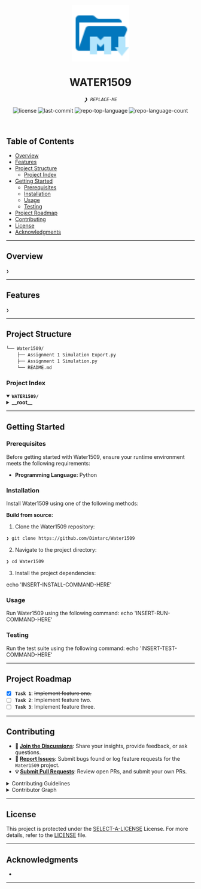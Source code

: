 <p align="center">
    <img src="https://raw.githubusercontent.com/PKief/vscode-material-icon-theme/ec559a9f6bfd399b82bb44393651661b08aaf7ba/icons/folder-markdown-open.svg" align="center" width="30%">
</p>
<p align="center"><h1 align="center">WATER1509</h1></p>
<p align="center">
	<em><code>❯ REPLACE-ME</code></em>
</p>
<p align="center">
	<img src="https://img.shields.io/github/license/Dintarc/Water1509?style=default&logo=opensourceinitiative&logoColor=white&color=055c90" alt="license">
	<img src="https://img.shields.io/github/last-commit/Dintarc/Water1509?style=default&logo=git&logoColor=white&color=055c90" alt="last-commit">
	<img src="https://img.shields.io/github/languages/top/Dintarc/Water1509?style=default&color=055c90" alt="repo-top-language">
	<img src="https://img.shields.io/github/languages/count/Dintarc/Water1509?style=default&color=055c90" alt="repo-language-count">
</p>
<p align="center"><!-- default option, no dependency badges. -->
</p>
<p align="center">
	<!-- default option, no dependency badges. -->
</p>
<br>

##  Table of Contents

- [ Overview](#-overview)
- [ Features](#-features)
- [ Project Structure](#-project-structure)
  - [ Project Index](#-project-index)
- [ Getting Started](#-getting-started)
  - [ Prerequisites](#-prerequisites)
  - [ Installation](#-installation)
  - [ Usage](#-usage)
  - [ Testing](#-testing)
- [ Project Roadmap](#-project-roadmap)
- [ Contributing](#-contributing)
- [ License](#-license)
- [ Acknowledgments](#-acknowledgments)

---

##  Overview

<code>❯ </code>

---

##  Features

<code>❯ </code>

---

##  Project Structure

```sh
└── Water1509/
    ├── Assignment 1 Simulation Export.py
    ├── Assignment 1 Simulation.py
    └── README.md
```


###  Project Index
<details open>
	<summary><b><code>WATER1509/</code></b></summary>
	<details> <!-- __root__ Submodule -->
		<summary><b>__root__</b></summary>
		<blockquote>
			<table>
			<tr>
				<td><b><a href='https://github.com/Dintarc/Water1509/blob/master/Assignment 1 Simulation Export.py'>Assignment 1 Simulation Export.py</a></b></td>
				<td><code>❯ REPLACE-ME</code></td>
			</tr>
			<tr>
				<td><b><a href='https://github.com/Dintarc/Water1509/blob/master/Assignment 1 Simulation.py'>Assignment 1 Simulation.py</a></b></td>
				<td><code>❯ REPLACE-ME</code></td>
			</tr>
			</table>
		</blockquote>
	</details>
</details>

---
##  Getting Started

###  Prerequisites

Before getting started with Water1509, ensure your runtime environment meets the following requirements:

- **Programming Language:** Python


###  Installation

Install Water1509 using one of the following methods:

**Build from source:**

1. Clone the Water1509 repository:
```sh
❯ git clone https://github.com/Dintarc/Water1509
```

2. Navigate to the project directory:
```sh
❯ cd Water1509
```

3. Install the project dependencies:

echo 'INSERT-INSTALL-COMMAND-HERE'



###  Usage
Run Water1509 using the following command:
echo 'INSERT-RUN-COMMAND-HERE'

###  Testing
Run the test suite using the following command:
echo 'INSERT-TEST-COMMAND-HERE'

---
##  Project Roadmap

- [X] **`Task 1`**: <strike>Implement feature one.</strike>
- [ ] **`Task 2`**: Implement feature two.
- [ ] **`Task 3`**: Implement feature three.

---

##  Contributing

- **💬 [Join the Discussions](https://github.com/Dintarc/Water1509/discussions)**: Share your insights, provide feedback, or ask questions.
- **🐛 [Report Issues](https://github.com/Dintarc/Water1509/issues)**: Submit bugs found or log feature requests for the `Water1509` project.
- **💡 [Submit Pull Requests](https://github.com/Dintarc/Water1509/blob/main/CONTRIBUTING.md)**: Review open PRs, and submit your own PRs.

<details closed>
<summary>Contributing Guidelines</summary>

1. **Fork the Repository**: Start by forking the project repository to your github account.
2. **Clone Locally**: Clone the forked repository to your local machine using a git client.
   ```sh
   git clone https://github.com/Dintarc/Water1509
   ```
3. **Create a New Branch**: Always work on a new branch, giving it a descriptive name.
   ```sh
   git checkout -b new-feature-x
   ```
4. **Make Your Changes**: Develop and test your changes locally.
5. **Commit Your Changes**: Commit with a clear message describing your updates.
   ```sh
   git commit -m 'Implemented new feature x.'
   ```
6. **Push to github**: Push the changes to your forked repository.
   ```sh
   git push origin new-feature-x
   ```
7. **Submit a Pull Request**: Create a PR against the original project repository. Clearly describe the changes and their motivations.
8. **Review**: Once your PR is reviewed and approved, it will be merged into the main branch. Congratulations on your contribution!
</details>

<details closed>
<summary>Contributor Graph</summary>
<br>
<p align="left">
   <a href="https://github.com{/Dintarc/Water1509/}graphs/contributors">
      <img src="https://contrib.rocks/image?repo=Dintarc/Water1509">
   </a>
</p>
</details>

---

##  License

This project is protected under the [SELECT-A-LICENSE](https://choosealicense.com/licenses) License. For more details, refer to the [LICENSE](https://choosealicense.com/licenses/) file.

---

##  Acknowledgments

- 
---
